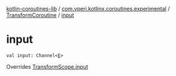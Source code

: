 [kotlin-coroutines-lib](../../index.md) / [com.vperi.kotlinx.coroutines.experimental](../index.md) / [TransformCoroutine](index.md) / [input](./input.md)

# input

`val input: Channel<`[`E`](index.md#E)`>`

Overrides [TransformScope.input](../-transform-scope/input.md)

